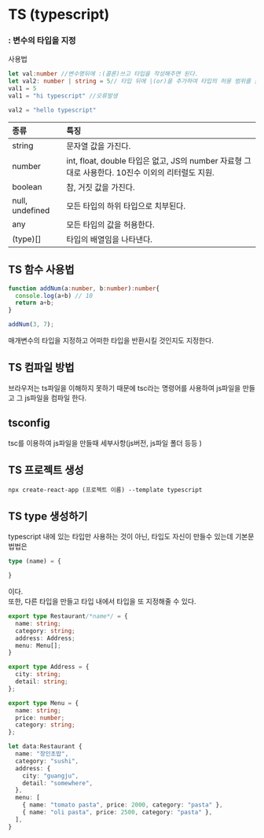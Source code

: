 # TS (typescript)
### : 변수의 타입을 지정  
사용법
``` ts
let val:number //변수명뒤에 :(콜론)쓰고 타입을 작성해주면 된다.
let val2: number | string = 5// 타입 뒤에 |(or)을 추가하여 타입의 허용 범위를 늘릴 수 있다.
val1 = 5
val1 = "hi typescript" //오류발생

val2 = "hello typescript"
```
| 종류 | 특징 | 
| :-- | :-- |
| string | 문자열 값을 가진다. |
| number | int, float, double 타입은 없고, JS의 number 자료형 그대로 사용한다. 10진수 이외의 리터럴도 지원. |
| boolean | 참, 거짓 값을 가진다. |
| null, undefined | 모든 타입의 하위 타입으로 치부된다. | 
| any | 모든 타입의 값을 허용한다. |
| (type)[] | 타입의 배열임을 나타낸다. |
## TS 함수 사용법
``` ts
function addNum(a:number, b:number):number{
  console.log(a+b) // 10
  return a+b;
}

addNum(3, 7);
```
매개변수의 타입을 지정하고 어떠한 타입을 반환시킬 것인지도 지정한다.

## TS 컴파일 방법
브라우저는 ts파일을 이해하지 못하기 때문에 tsc라는 명령어를 사용하여 js파일을 만들고 그 js파일을 컴파일 한다.

## tsconfig
tsc를 이용하여 js파일을 만들때 세부사항(js버전, js파일 폴더 등등 )

## TS 프로젝트 생성
```
npx create-react-app (프로젝트 이름) --template typescript
```

## TS type 생성하기
typescript 내에 있는 타입만 사용하는 것이 아닌, 타입도 자신이 만들수 있는데 기본문법법은
``` ts
type (name) = {

}
```
이다.  
또한, 다른 타입을 만들고 타입 내에서 타입을 또 지정해줄 수 있다.
``` ts
export type Restaurant/*name*/ = {
  name: string;
  category: string;
  address: Address;
  menu: Menu[];
}

export type Address = {
  city: string;
  detail: string;
};

export type Menu = {
  name: string;
  price: number;
  category: string;
};

let data:Restaurant {
  name: "장인초밥",
  category: "sushi",
  address: {
    city: "guangju",
    detail: "somewhere",
  },
  menu: [
    { name: "tomato pasta", price: 2000, category: "pasta" },
    { name: "oli pasta", price: 2500, category: "pasta" },
  ],
}
```